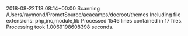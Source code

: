 2018-08-22T18:08:14+00:00
Scanning /Users/raymond/PrometSource/acacamps/docroot/themes
Including file extensions: php,inc,module,lib
Processed 1546 lines contained in 17 files.
Processing took 1.0069198608398 seconds.
